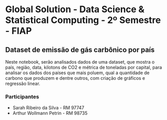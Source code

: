 # Global Solution - Data Science & Statistical Computing - 2º Semestre - FIAP

## Dataset de emissão de gás carbônico por país

Neste notebook, serão analisados dados de uma dataset, que mostra o país, região, data, kilotons de CO2 e métrica de toneladas por capital, para analisar os dados dos países que mais poluem, qual a quantidade de carbono que produzem e dentre outros, com criação de gráficos e regressão linear.

### Participantes

- Sarah Ribeiro da Silva - RM 97747
- Arthur Wollmann Petrin - RM 98735

